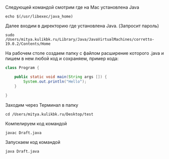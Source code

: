 Следующей командой смотрим где на Mac установлена Java
``` 
echo $(/usr/libexec/java_home)
```
Далее входим в директорию где установлена Java. (Запросит пароль)
``` 
sudo /Users/mitya.kulikbk.ru/Library/Java/JavaVirtualMachines/corretto-19.0.2/Contents/Home
```
На рабочем столе создаем папку с файлом расширение которого .java 
и пишем в нем любой код и сохраняем, пример кода:
```java
class Program {

	public static void main(String args []) {
		System.out.println("Hello");
	}
	
}
```
Заходим через Терминал в папку
```
cd /Users/mitya.kulikbk.ru/Desktop/test
```
Компелируем код командой
```
javac Draft.java
```
Запускаем код командой
```
java Draft.java 
```